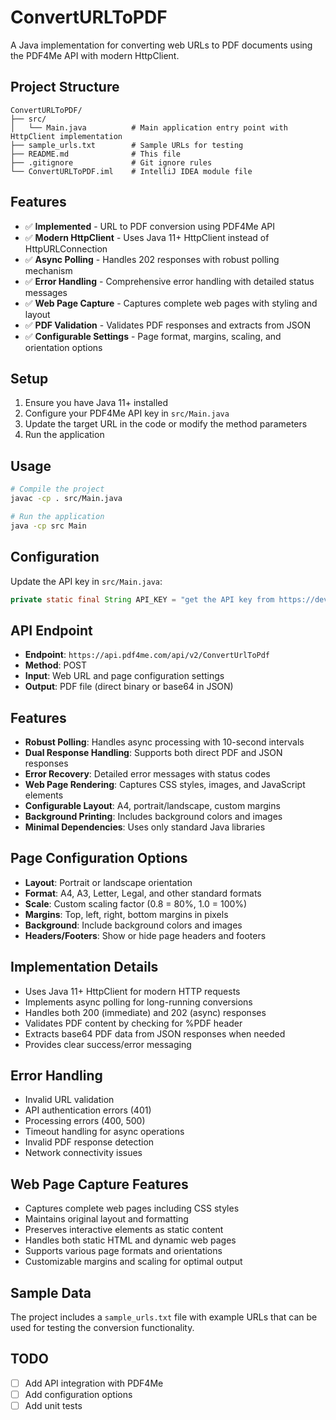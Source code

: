 # ConvertURLToPDF

A Java implementation for converting web URLs to PDF documents using the PDF4Me API with modern HttpClient.

## Project Structure

```
ConvertURLToPDF/
├── src/
│   └── Main.java          # Main application entry point with HttpClient implementation
├── sample_urls.txt        # Sample URLs for testing
├── README.md              # This file
├── .gitignore             # Git ignore rules
└── ConvertURLToPDF.iml    # IntelliJ IDEA module file
```

## Features

- ✅ **Implemented** - URL to PDF conversion using PDF4Me API
- ✅ **Modern HttpClient** - Uses Java 11+ HttpClient instead of HttpURLConnection
- ✅ **Async Polling** - Handles 202 responses with robust polling mechanism
- ✅ **Error Handling** - Comprehensive error handling with detailed status messages
- ✅ **Web Page Capture** - Captures complete web pages with styling and layout
- ✅ **PDF Validation** - Validates PDF responses and extracts from JSON
- ✅ **Configurable Settings** - Page format, margins, scaling, and orientation options

## Setup

1. Ensure you have Java 11+ installed
2. Configure your PDF4Me API key in `src/Main.java`
3. Update the target URL in the code or modify the method parameters
4. Run the application

## Usage

```bash
# Compile the project
javac -cp . src/Main.java

# Run the application
java -cp src Main
```

## Configuration

Update the API key in `src/Main.java`:
```java
private static final String API_KEY = "get the API key from https://dev.pdf4me.com/dashboard/#/api-keys/";
```

## API Endpoint

- **Endpoint**: `https://api.pdf4me.com/api/v2/ConvertUrlToPdf`
- **Method**: POST
- **Input**: Web URL and page configuration settings
- **Output**: PDF file (direct binary or base64 in JSON)

## Features

- **Robust Polling**: Handles async processing with 10-second intervals
- **Dual Response Handling**: Supports both direct PDF and JSON responses
- **Error Recovery**: Detailed error messages with status codes
- **Web Page Rendering**: Captures CSS styles, images, and JavaScript elements
- **Configurable Layout**: A4, portrait/landscape, custom margins
- **Background Printing**: Includes background colors and images
- **Minimal Dependencies**: Uses only standard Java libraries

## Page Configuration Options

- **Layout**: Portrait or landscape orientation
- **Format**: A4, A3, Letter, Legal, and other standard formats
- **Scale**: Custom scaling factor (0.8 = 80%, 1.0 = 100%)
- **Margins**: Top, left, right, bottom margins in pixels
- **Background**: Include background colors and images
- **Headers/Footers**: Show or hide page headers and footers

## Implementation Details

- Uses Java 11+ HttpClient for modern HTTP requests
- Implements async polling for long-running conversions
- Handles both 200 (immediate) and 202 (async) responses
- Validates PDF content by checking for %PDF header
- Extracts base64 PDF data from JSON responses when needed
- Provides clear success/error messaging

## Error Handling

- Invalid URL validation
- API authentication errors (401)
- Processing errors (400, 500)
- Timeout handling for async operations
- Invalid PDF response detection
- Network connectivity issues

## Web Page Capture Features

- Captures complete web pages including CSS styles
- Maintains original layout and formatting
- Preserves interactive elements as static content
- Handles both static HTML and dynamic web pages
- Supports various page formats and orientations
- Customizable margins and scaling for optimal output

## Sample Data

The project includes a `sample_urls.txt` file with example URLs that can be used for testing the conversion functionality.

## TODO

- [ ] Add API integration with PDF4Me
- [ ] Add configuration options
- [ ] Add unit tests 